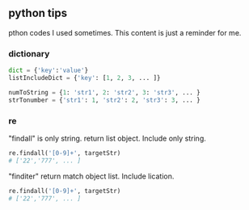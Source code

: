 ## python tips

pthon codes I used sometimes.
This content is just a reminder for me.

### dictionary

```python
dict = {'key':'value'}
listIncludeDict = {'key': [1, 2, 3, ... ]}

numToString = {1: 'str1', 2: 'str2', 3: 'str3', ... }
strTonumber = {'str1': 1, 'str2': 2, 'str3': 3, ... }
```

### re
"findall" is only string. return list object. Include only string.

```python
re.findall('[0-9]+', targetStr)
# ['22','777', ... ]
```

"finditer" return match object list. Include lication.

```python
re.findall('[0-9]+', targetStr)
# ['22','777', ... ]
```
